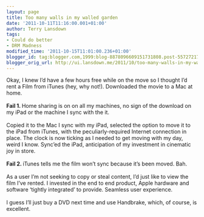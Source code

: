 ```yaml
---
layout: page
title: Too many walls in my walled garden
date: '2011-10-11T11:16:00.001+01:00'
author: Terry Lansdown
tags:
- Could do better
- DRM Madness
modified_time: '2011-10-15T11:01:00.236+01:00'
blogger_id: tag:blogger.com,1999:blog-8878096609151731808.post-5572721794389769532
blogger_orig_url: http://ui.lansdown.me/2011/10/too-many-walls-in-my-walled-garden.html
---
```


Okay, I knew I&#8217;d have a few hours free while on the move so I thought I&#8217;d rent a Film from iTunes (hey, why not!). Downloaded the movie to a Mac at home. <br /><br /><strong>Fail 1. </strong>Home sharing is on on all my machines, no sign of the download on my iPad or the machine I sync with the it. <br /><br />Copied it to the Mac I sync with my iPad, selected the option to move it to the iPad from iTunes, with the peculiarly-required Internet connection in place. The clock is now ticking as I needed to get moving with my day, weird I know. Sync&#8217;ed the iPad, anticipation of my investment in cinematic joy in store. <br /><br /><strong>Fail 2. </strong>iTunes tells me the film won&#8217;t sync because it&#8217;s been moved. Bah.<br /><br />As a user I&#8217;m not seeking to copy or steal content, I&#8217;d just like to view the film I&#8217;ve rented. I invested in the end to end product, Apple hardware and software &#8216;tightly integrated&#8217; to provide. Seamless user experience. <br /><br />I guess I&#8217;ll just buy a DVD next time and use Handbrake, which, of course, is excellent.